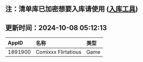 ## 注：清单库已加密想要入库请使用 ([入库工具](https://github.com/BlankTMing/ManifestAutoUpdate/releases))

## 更新时间：2024-10-08 05:12:13
| AppID | 名称 | 类型  |
| :-------------------- | :----------------------------- | :----------- |
| 1891900 | Comixxx Flirtatious| Game |
